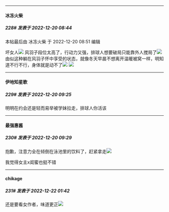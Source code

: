 

*****

####  冰冻火柴  
##### 228#       发表于 2022-12-20 08:44

 本帖最后由 冰冻火柴 于 2022-12-20 08:51 编辑 

坏女人<img src="https://static.saraba1st.com/image/smiley/face2017/133.png" referrerpolicy="no-referrer">
风羽子段位太高了，行动力又强，排球人想要破局只能靠外人搅局了<img src="https://static.saraba1st.com/image/smiley/face2017/068.png" referrerpolicy="no-referrer">
由似这种躺在风羽子怀中享受的状态，就像冬天早晨不想离开温暖被窝一样，明知道不行不行，身体就是动不了<img src="https://static.saraba1st.com/image/smiley/face2017/067.png" referrerpolicy="no-referrer">
<img src="https://p.sda1.dev/8/3951d2f707456b2800765a4f09d7d250/CMP_20221220084950838.jpg" referrerpolicy="no-referrer">



*****

####  伊地知星歌  
##### 229#       发表于 2022-12-20 09:25

明明在约会还是轻而易举被学妹拉走，排球人你活该

*****

####  最强惠酱  
##### 230#       发表于 2022-12-20 09:29

抱歉，注意力全在倾倒在泳池里的饮料了，赶紧拿走<img src="https://static.saraba1st.com/image/smiley/face2017/133.png" referrerpolicy="no-referrer">

我觉得女主x闺蜜也挺不错



*****

####  chikage  
##### 231#       发表于 2022-12-22 01:42

还是要看女作者，味道更正<img src="https://static.saraba1st.com/image/smiley/face2017/067.png" referrerpolicy="no-referrer">

